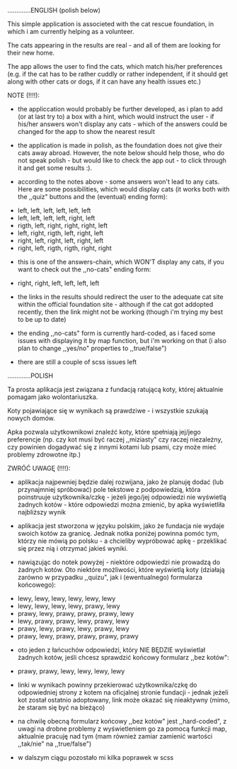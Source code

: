 
.............ENGLISH (polish below)


This simple application is associeted with the cat rescue foundation, in which i am currently helping as a volunteer.

The cats appearing in the results are real - and all of them are looking for their new home.

The app allows the user to find the cats, which match his/her preferences (e.g. if the cat has to be rather cuddly or rather independent, if it should get along with other cats or dogs, if it can have any health issues etc.)

NOTE (!!!!):

- the appliccation would probably be further developed, as i plan to add (or at last try to) a box with a hint, which would instruct
the user - if his/her answers won't display any cats - which of the answers could be changed for the app to show the nearest result

- the application is made in polish, as the foundation does not give their cats away abroad. However, the note below should help those, who do not speak polish - but would like to check the app out - to click through it and get some results :).

- according to the notes above - some answers won't lead to any cats. Here are some possibilities, which would display cats (it works both with the ,,quiz" buttons and the (eventual) ending form):
+ left, left, left, left, left, left
+ left, left, left, left, right, left
+ rigth, left, right, right, right, left
+ left, right, rigth, left, right, left
+ right, left, right, left, right, left
+ right, left, rigth, rigth, right, right

- this is one of the answers-chain, which WON'T display any cats, if you want to check out the ,,no-cats" ending form:
+ right, right, left, left, left, left

- the links in the results should redirect the user to the adequate cat site within the official foundation site - although if the cat 
got addopted recently, then the link might not be working (though i'm trying my best to be up to date) 

- the ending ,,no-cats" form is currently hard-coded, as i faced some issues with displaying it by map function, but i'm working on that (i also plan to change ,,yes/no" properties to ,,true/false")

- there are still a couple of scss issues left 



.............POLISH


Ta prosta aplikacja jest związana z fundacją ratującą koty, której aktualnie pomagam jako wolontariuszka.

Koty pojawiające się w wynikach są prawdziwe - i wszystkie szukają nowych domów.

Apka pozwala użytkownikowi znaleźć koty, które spełniają jej/jego preferencje (np. czy kot musi być raczej ,,miziasty" czy raczej niezależny, czy powinien dogadywać się z innymi kotami lub psami, czy może mieć problemy zdrowotne itp.)

ZWRÓĆ UWAGĘ (!!!!):

- aplikacja najpewniej będzie dalej rozwijana, jako że planuję dodać (lub przynajmniej spróbować) pole tekstowe z podpowiedzią, która poinstruuje użytkownika/czkę - jeżeli jego/jej odpowiedzi nie wyświetlą żadnych kotów - które odpowiedzi można zmienić, by apka wyświetliła najbliższy wynik

- aplikacja jest stworzona w języku polskim, jako że fundacja nie wydaje swoich kotów za granicę. Jednak notka poniżej powinna pomóc tym, którzy nie mówią po polsku - a chcieliby wypróbować apkę - przeklikać się przez nią i otrzymać jakieś wyniki.

- nawiązując do notek powyżej - niektóre odpowiedzi nie prowadzą do żadnych kotów. Oto niektóre możliwości, które wyświetlą koty (działają zarówno w przypadku ,,quizu", jak i (ewentualnego) formularza końcowego):

+ lewy, lewy, lewy, lewy, lewy, lewy
+ lewy, lewy, lewy, lewy, prawy, lewy
+ prawy, lewy, prawy, prawy, prawy, lewy
+ lewy, prawy, prawy, lewy, prawy, lewy
+ prawy, lewy, prawy, lewy, prawy, lewy
+ prawy, lewy, prawy, prawy, prawy, prawy

- oto jeden z łańcuchów odpowiedzi, który NIE BĘDZIE wyświetlał żadnych kotów, jeśli chcesz sprawdzić końcowy formularz ,,bez kotów":
+ prawy, prawy, lewy, lewy, lewy, lewy

- linki w wynikach powinny przekierować użytkownika/czkę do odpowiedniej strony z kotem na oficjalnej stronie fundacji - jednak jeżeli kot został ostatnio adoptowany, link może okazać się nieaktywny (mimo, że staram się być na bieżąco)

- na chwilę obecną formularz końcowy ,,bez kotów" jest ,,hard-coded", z uwagi na drobne problemy z wyświetleniem go za pomocą funkcji map, aktualnie pracuję nad tym (mam również zamiar zamienić wartości ,,tak/nie" na ,,true/false")

- w dalszym ciągu pozostało mi kilka poprawek w scss 

